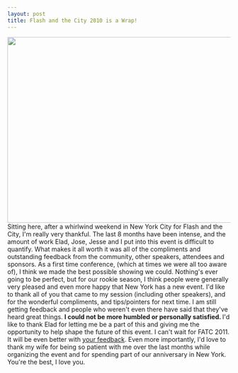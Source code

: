 ```yaml
---
layout: post
title: Flash and the City 2010 is a Wrap!
---
```


<p><a href="/images/BrooklynBridge.png"><img class="posterous_download_image" title="BrooklynBridge" src="/images/BrooklynBridge.png" alt="" width="560" height="420" /></a> Sitting here, after a whirlwind weekend in New York City for Flash and the City, I'm really very thankful. The last 8 months have been intense, and the amount of work Elad, Jose, Jesse and I put into this event is difficult to quantify. What makes it all worth it was all of the compliments and outstanding feedback from the community, other speakers, attendees and sponsors. As a first time conference, (which at times we were all too aware of), I think we made the best possible showing we could. Nothing's ever going to be perfect, but for our rookie season, I think people were generally very pleased and even more happy that New York has a new event.   I'd like to thank all of you that came to my session (including other speakers), and for the wonderful compliments, and tips/pointers for next time. I am still getting feedback and people who weren't even there have said that they've heard great things. <strong>I could not be more humbled or personally satisfied. </strong> I'd like to thank Elad for letting me be a part of this and giving me the opportunity to help shape the future of this event. I can't wait for FATC 2011. It will be even better with <a href="http://flashandthecity.com/survey">your feedback</a>.  Even more importantly, I'd love to thank my wife for being so patient with me over the last months while organizing the event and for spending part of our anniversary in New York. You're the best, I love you.</p>